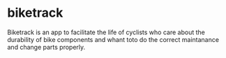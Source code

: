 # biketrack
Biketrack is an app to facilitate the life of cyclists who care about the durability of bike components and whant toto do the correct maintanance and change parts properly.
